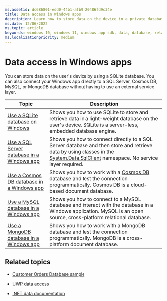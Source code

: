 ```yaml
---
ms.assetid: dc686801-edd0-44b1-afb9-20486fd9c34e
title: Data access in Windows apps
description: Learn how to store data on the device in a private database and use object relational mapping in Windows apps.
ms.date: 12/06/2022
ms.topic: article
keywords: windows 10, windows 11, windows app sdk, data, database, relational, tables, sqlite, cosmosdb, mysql
ms.localizationpriority: medium
---
```


# Data access in Windows apps

You can store data on the user's device by using a SQLite database. You can also connect your Windows app directly to a SQL Server, Cosmos DB, MySQL, or MongoDB database without having to use an external service layer.

| Topic | Description |
|-------|------------|
| [Use a SQLite database on Windows](sqlite-data-access.md) | Shows you how to use SQLite to store and retrieve data in a light-weight database on the user's device. SQLite is a server-less, embedded database engine. |
| [Use a SQL Server database in a Windows app](sql-server-database.md) | Shows you how to connect directly to a SQL Server database and then store and retrieve data by using classes in the [System.Data.SqlClient](/dotnet/api/system.data.sqlclient) namespace. No service layer required. |
| [Use a Cosmos DB database in a Windows app](cosmos-db-data-access.md) | Shows you how to work with a [Cosmos DB](/azure/cosmos-db/introduction) database and test the connection programmatically. Cosmos DB is a cloud-based document database. |
| [Use a MySQL database in a Windows app](mysql-database.md) | Shows you how to connect to a MySQL database and interact with the database in a Windows application. MySQL is an open source, cross-platform relational database. |
| [Use a MongoDB database in a Windows app](mongodb-database.md) | Shows you how to work with a MongoDB database and test the connection programmatically. MongoDB is a cross-platform document database. |

## Related topics

- [Customer Orders Database sample](https://github.com/Microsoft/Windows-appsample-customers-orders-database)

- [UWP data access](/windows/uwp/data-access/)

- [.NET data documentation](/ef/dotnet-data/)
